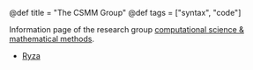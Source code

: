 @def title = "The CSMM Group"
@def tags = ["syntax", "code"]

Information page of the research group [computational science & mathematical methods](https://www.scc.kit.edu/en/aboutus/rg-csmm.php).

* [Ryza](/ryza/)
